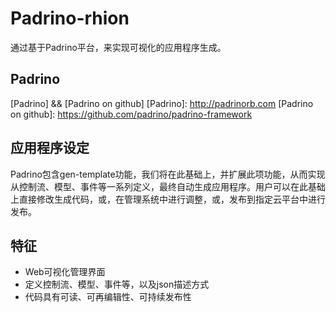 Padrino-rhion
=============

通过基于Padrino平台，来实现可视化的应用程序生成。


Padrino 
-------
[Padrino] && [Padrino on github]
[Padrino]: http://padrinorb.com
[Padrino on github]: https://github.com/padrino/padrino-framework


应用程序设定
------------
Padrino包含gen-template功能，我们将在此基础上，并扩展此项功能，从而实现从控制流、模型、事件等一系列定义，最终自动生成应用程序。用户可以在此基础上直接修改生成代码，或，在管理系统中进行调整，或，发布到指定云平台中进行发布。

特征
----
- Web可视化管理界面
- 定义控制流、模型、事件等，以及json描述方式
- 代码具有可读、可再编辑性、可持续发布性
